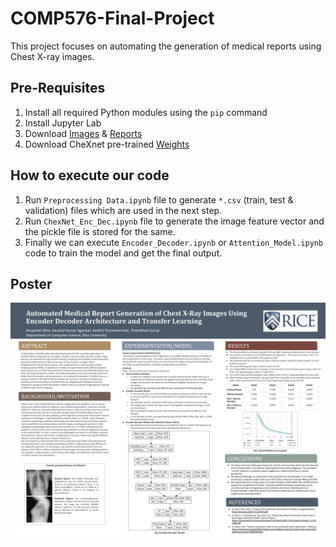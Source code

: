 # COMP576-Final-Project
This project focuses on automating the generation of medical reports using Chest X-ray images.  

## Pre-Requisites

1. Install all required Python modules using the `pip` command  
2. Install Jupyter Lab  
3. Download [Images](https://academictorrents.com/details/5a3a439df24931f410fac269b87b050203d9467d) & [Reports](https://academictorrents.com/details/66450ba52ba3f83fbf82ef9c91f2bde0e845aba9)  
4. Download CheXnet pre-trained [Weights](https://drive.google.com/file/d/19BllaOvs2x5PLV_vlWMy4i8LapLb2j6b/view)  

## How to execute our code

1. Run `Preprocessing Data.ipynb` file to generate `*.csv` (train, test & validation) files which are used in the next step.  
2. Run `ChexNet_Enc_Dec.ipynb` file to generate the image feature vector and the pickle file is stored for the same.  
3. Finally we can execute `Encoder_Decoder.ipynb` or `Attention_Model.ipynb` code to train the model and get the final output.

## Poster
![Poster](./Poster.png)

